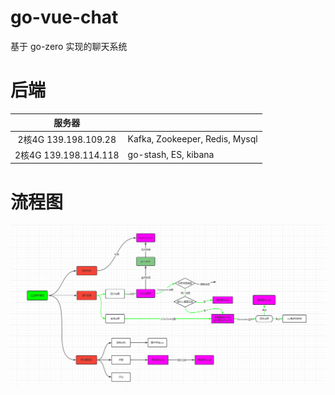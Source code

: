 # go-vue-chat
基于 go-zero 实现的聊天系统



# 后端

|        服务器         |                                |
| :-------------------: | ------------------------------ |
| 2核4G 139.198.109.28  | Kafka, Zookeeper, Redis, Mysql |
| 2核4G 139.198.114.118 | go-stash, ES, kibana           |


# 流程图
![](imgs/QQ截图20230206141923.png)
